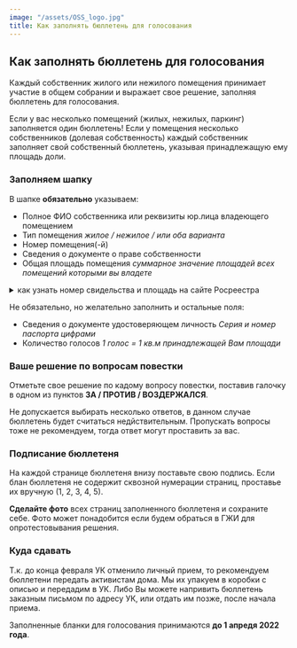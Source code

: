 ```yaml
---
image: "/assets/OSS_logo.jpg"
title: Как заполнять бюллетень для голосования
---
```


## Как заполнять бюллетень для голосования

Каждый собственник жилого или нежилого помещения принимает участие в общем собрании и выражает свое решение, заполняя бюллетень для голосования.

Если у вас несколько помещений (жилых, нежилых, паркинг) заполняется один бюллетень!
Если у помещения несколько собственников (долевая собственность) каждый собственник заполняет свой собственный бюллетень, указывая принадлежащую ему площадь доли.

### Заполняем шапку

В шапке **обязательно** указываем:
- Полное ФИО собственника или реквизиты юр.лица владеющего помещением
- Тип помещения *жилое / нежилое / или оба варианта*
- Номер помещения(-й)
- Сведения о документе о праве собственности
- Общая площадь помещения *суммарное значение площадей всех помещений которыми вы владете*
<details>
  <summary>как узнать номер свидельства и площадь на сайте Росреестра</summary>
  <blockquote>
  <p>
    Что бы узнать кадастровый номер, а так же сведения о документе о праве собственности и площадь помещения можно воспользоваться электронным сервисом <a href="https://lk.rosreestr.ru/eservices/real-estate-objects-online" target="_blank">Справочная информация по объектам</a> Росреества. 
  </p>
  <p>
    Выберите тип поиска: <b>по адресу или кадастровому номеру</b>
    <br>
    Начните набирать адрес дома <b>Плесецкая, 10, <i>номер квартиры</i></b>
  </p>
  <p>
    Из найденых записей выберите вашу квартиру. При переходе по ссылке вы увидите все необходимые сведения.
  </p>
  </blockquote>  
</details>


Не обязательно, но желательно заполнить и остальные поля:
- Сведения о документе удостоверяющем личность *Серия и номер паспорта цифрами*
- Количество голосов *1 голос = 1 кв.м принадлежащей Вам площади*

### Ваше решение по вопросам повестки
Отметьте свое решение по кадому вопросу повестки, поставив галочку в одном из пунктов **ЗА / ПРОТИВ / ВОЗДЕРЖАЛСЯ**.

Не допускается выбирать несколько ответов, в данном случае бюллетень будет считаться недйствительным. Пропускать вопросы тоже не рекомендуем, тогда ответ могут проставить за вас.

### Подписание бюллетеня
На каждой странице бюллетеня внизу поставьте свою подпись.
Если блан бюллетеня не содержит сквозной нумерации страниц, проставье их вручную (1, 2, 3, 4, 5).

**Сделайте фото** всех страниц заполненного бюллетеня и сохраните себе. Фото может понадобится если будем обраться в ГЖИ для опротестовывания решения.

### Куда сдавать
Т.к. до конца февраля УК отменило личный прием, то рекомендуем бюллетени передать активистам дома. Мы их упакуем в коробки с описью и передадим в УК.
Либо Вы можете напривить бюллетень заказным письмом по адресу УК, или отдать им позже, после начала приема.

Заполненные бланки для голосования принимаются **до 1 апредя 2022 года**.
